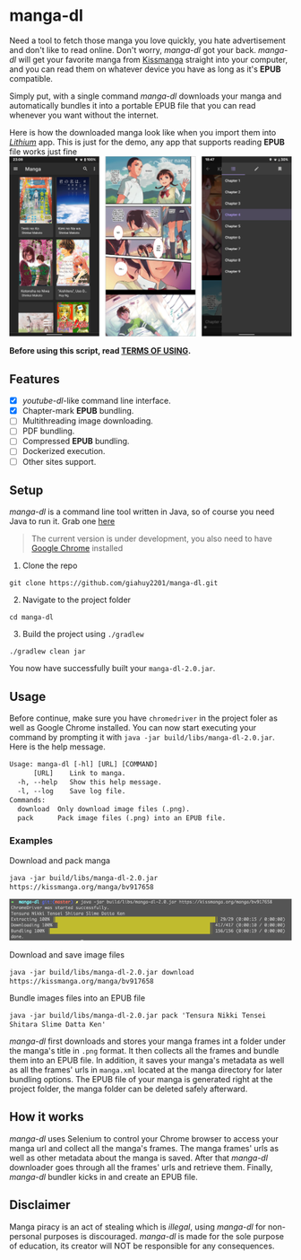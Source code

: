 # manga-dl
Need a tool to fetch those manga you love quickly, you hate advertisement and don't like to read online. Don't worry, _manga-dl_ got your back. _manga-dl_ will get your favorite manga from [Kissmanga](https://kissmanga.org/) straight into your computer, and you can read them on whatever device you have as long as it's **EPUB** compatible.

Simply put, with a single command _manga-dl_ downloads your manga and automatically bundles it into a portable EPUB file that you can read whenever you want without the internet.

Here is how the downloaded manga look like when you import them into [_Lithium_](https://play.google.org/store/apps/details?id=com.faultexception.reader) app. This is just for the demo, any app that supports reading **EPUB** file works just fine
![Created EPUB files on mobile](screens-demo.png)

**Before using this script, read [TERMS OF USING](terms-of-using.md).**

## Features

- [x] _youtube-dl_-like command line interface.
- [x] Chapter-mark **EPUB** bundling.
- [ ] Multithreading image downloading.
- [ ] PDF bundling.
- [ ] Compressed **EPUB**  bundling.
- [ ] Dockerized execution. 
- [ ] Other sites support.

## Setup

_manga-dl_ is a command line tool written in Java, so of course you need Java to run it. Grab one [here](https://www.oracle.com/java/technologies/javase-jre8-downloads.html)

> The current version is under development, you also need to have [Google Chrome](https://www.google.com/chrome/) installed

1. Clone the repo
```
git clone https://github.com/giahuy2201/manga-dl.git
```
2. Navigate to the project folder
```
cd manga-dl
```
3. Build the project using `./gradlew`
```
./gradlew clean jar
```
You now have successfully built your `manga-dl-2.0.jar`.

## Usage

Before continue, make sure you have `chromedriver` in the project foler as well as Google Chrome installed.
You can now start executing your command by prompting it with `java -jar build/libs/manga-dl-2.0.jar`. Here is the help message.
```
Usage: manga-dl [-hl] [URL] [COMMAND]
      [URL]    Link to manga.
  -h, --help   Show this help message.
  -l, --log    Save log file.
Commands:
  download  Only download image files (.png).
  pack      Pack image files (.png) into an EPUB file.
```

### Examples

Download and pack manga
```
java -jar build/libs/manga-dl-2.0.jar https://kissmanga.org/manga/bv917658
```
![Download and pack manga command output](screens-usage.png)

Download and save image files
```
java -jar build/libs/manga-dl-2.0.jar download https://kissmanga.org/manga/bv917658
```
Bundle images files into an EPUB file
```
java -jar build/libs/manga-dl-2.0.jar pack 'Tensura Nikki Tensei Shitara Slime Datta Ken'
```

_manga-dl_  first downloads and stores your manga frames int a folder under the manga's title in `.png` format. It then collects all the frames and bundle them into an EPUB file. In addition, it saves your manga's metadata as well as all the frames' urls in `manga.xml` located at the manga directory for later bundling options. The EPUB file of your manga is generated right at the project folder, the manga folder can be deleted safely afterward.

## How it works

_manga-dl_ uses Selenium to control your Chrome browser to access your manga url and collect all the manga's frames. The manga frames' urls as well as other metadata about the manga is saved. After that _manga-dl_ downloader goes through all the frames' urls and retrieve them. Finally, _manga-dl_ bundler kicks in and create an EPUB file.

## Disclaimer

Manga piracy is an act of stealing which is _illegal_, using _manga-dl_ for non-personal purposes is discouraged. _manga-dl_ is made for the sole purpose of education, its creator will NOT be responsible for any consequences.
